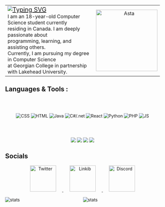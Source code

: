 <table align="center">
  <tr>
    <td>
      <a href="https://git.io/typing-svg">
        <img src="https://readme-typing-svg.demolab.com/?lines=+Hi,+i'm+Miguel" alt="Typing SVG" style="font-size:20px;">
      </a> <br>
     I am an 18-year-old Computer Science student currently <br> residing in Canada. I am deeply passionate about <Br> programming, learning, and assisting others.<br> Currently, I am pursuing my degree in Computer Science <br> at Georgian College in partnership with Lakehead University.
    </td>
    <td align="center">
      <img src="https://github.com/MiguelAndr05/MiguelAndr05/assets/100388017/fcafb30a-e2ed-4b7c-90e8-7dae6255d2f5" alt="Asta" width="200">
    </td>
  </tr>
</table>

## Languages & Tools :
<br>
<p align="center">
<br>
<img src="https://github.com/MiguelAndr05/MiguelAndr05/assets/100388017/ee9c84f3-7f90-4017-bd16-1861acd727ea" 
alt="CSS">
<img src="https://github.com/MiguelAndr05/MiguelAndr05/assets/100388017/57ce7a89-2c2a-4555-97bf-82dd24ff23ed" 
alt="HTML">
<img src="https://github.com/MiguelAndr05/MiguelAndr05/assets/100388017/20c83300-25cb-455b-9f34-4f3c2eb450ee" 
alt="Java">
<img src="https://github.com/MiguelAndr05/MiguelAndr05/assets/100388017/9442e2ec-6d98-4395-8da7-f6b22fcf5e8b" 
alt="C#/.net">
<img src="https://github.com/MiguelAndr05/MiguelAndr05/assets/100388017/40f7075f-2b7a-4874-998d-fc2526270be6" 
alt="React">
<img src="https://github.com/MiguelAndr05/MiguelAndr05/assets/100388017/8416964f-d245-41bc-9749-67760b2b383c" 
alt="Python">
<img src="https://github.com/MiguelAndr05/MiguelAndr05/assets/100388017/4ead5121-583b-495c-9106-c4a5767b113d" 
alt="PHP"  style="vertical-align:top margin:6px 4px">
<img src="https://github.com/MiguelAndr05/MiguelAndr05/assets/100388017/805988be-22c2-423f-a23b-30a50e2d69f9" 
alt="JS" >
</p>
<br> <br>
<p align="Center" >
<img src="https://github.com/MiguelAndr05/MiguelAndr05/assets/100388017/01411729-199b-4cd2-9857-320375a188dd"  >
<img src="https://github.com/MiguelAndr05/MiguelAndr05/assets/100388017/dd324624-4ace-4b46-98e5-e7b82a1d4c90" >
<img src="https://github.com/MiguelAndr05/MiguelAndr05/assets/100388017/8cf781e4-aeb4-446e-a666-c6920106ce3b" >
<img src="https://github.com/MiguelAndr05/MiguelAndr05/assets/100388017/ee68f918-6e12-45ab-8b12-76c067b4c13c" >
</p>

## Socials 

<div align="center">
<a href="https://twitter.com/NotStrixx">
<img src="https://github.com/MiguelAndr05/MiguelAndr05/assets/100388017/85a4aa0f-529e-44ab-995b-f655b5c77b57" 
alt="Twitter" width="85"  style="margin: 0px 20px;">   
</a>
<a href="https://www.linkedin.com/in/miguel-andrade-767b7b225/">
<img src="https://github.com/MiguelAndr05/MiguelAndr05/assets/100388017/4b92aba2-2086-4188-8b43-2b4c09671b1f" 
alt="Linkib" width="85"  style="margin: 0px 20px;">   
</a>
<a href="http://discordapp.com/users/notstrixx">
<img src="https://github.com/MiguelAndr05/MiguelAndr05/assets/100388017/5068d827-3fc4-4f41-8aa9-2068b9fa5db3" 
alt="Discord" width="85" style="margin: 0px 20px;">   
</a>
</div>
<div align="center">
  <img align="left" src="https://github-readme-stats.vercel.app/api/top-langs?username=MiguelAndr05&show_icons=true&locale=en&layout=compact&theme=radical" alt="stats" style="margin-top:15;">
  <img src="https://github-readme-stats.vercel.app/api?username=MiguelAndr05&show_icons=true&theme=radical" alt="stats" style="margin-top:15;">
</div>
